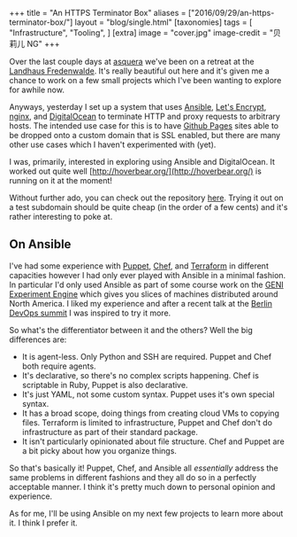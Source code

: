 +++
title = "An HTTPS Terminator Box"
aliases = ["2016/09/29/an-https-terminator-box/"]
layout = "blog/single.html"
[taxonomies]
tags = [
  "Infrastructure",
  "Tooling",
]
[extra]
image = "cover.jpg"
image-credit = "贝莉儿 NG"
+++

Over the last couple days at [asquera](http://asquera.de/) we've been on a retreat at the [Landhaus Fredenwalde](http://landhaus-fredenwalde.de/). It's really beautiful out here and it's given me a chance to work on a few small projects which I've been wanting to explore for awhile now.

Anyways, yesterday I set up a system that uses [Ansible](https://www.ansible.com/), [Let's Encrypt](http://letsencrypt.org/), [nginx](nginx.com), and [DigitalOcean](http://digitalocean.com/) to terminate HTTP and proxy requests to arbitrary hosts. The intended use case for this is to have [Github Pages](http://pages.github.com/) sites able to be dropped onto a custom domain that is SSL enabled, but there are many other use cases which I haven't experimented with (yet).

I was, primarily, interested in exploring using Ansible and DigitalOcean. It worked out quite well [http://hoverbear.org/](http://hoverbear.org/) is running on it at the moment!

<!-- more -->

Without further ado, you can check out the repository [here](https://github.com/Hoverbear/https-terminator#https-terminator). Trying it out on a test subdomain should be quite cheap (in the order of a few cents) and it's rather interesting to poke at.

## On Ansible

I've had some experience with [Puppet](https://puppet.com/), [Chef](https://www.chef.io/), and [Terraform](http://terraform.io/) in different capacities however I had only ever played with Ansible in a minimal fashion. In particular I'd only used Ansible as part of some course work on the [GENI Experiment Engine](http://gee-project.org/) which gives you slices of machines distributed around North America. I liked my experience and after a recent talk at the [Berlin DevOps summit](http://berlinops.de/) I was inspired to try it more.

So what's the differentiator between it and the others? Well the big differences are:

* It is agent-less. Only Python and SSH are required. Puppet and Chef both require agents.
* It's declarative, so there's no complex scripts happening. Chef is scriptable in Ruby, Puppet is also declarative.
* It's just YAML, not some custom syntax. Puppet uses it's own special syntax.
* It has a broad scope, doing things from creating cloud VMs to copying files. Terraform is limited to infrastructure, Puppet and Chef don't do infrastructure as part of their standard package.
* It isn't particularly opinionated about file structure. Chef and Puppet are a bit picky about how you organize things.

So that's basically it! Puppet, Chef, and Ansible all *essentially* address the same problems in different fashions and they all do so in a perfectly acceptable manner. I think it's pretty much down to personal opinion and experience.

As for me, I'll be using Ansible on my next few projects to learn more about it. I think I prefer it.
